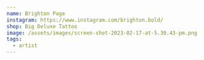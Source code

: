```yaml
---
name: Brighton Page
instagram: https://www.instagram.com/brighton.bold/
shop: Big Deluxe Tattoo
image: /assets/images/screen-shot-2023-02-17-at-5.30.43-pm.png
tags:
  - artist
---
```

